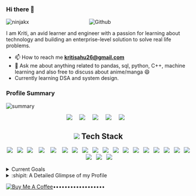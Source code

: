 ### Hi there 👋 


<img width="55%" align="right" alt="Github" src="https://raw.githubusercontent.com/onimur/.github/master/.resources/git-header.svg" />

<p align="left"> <img src="https://komarev.com/ghpvc/?username=ninjakx" alt="ninjakx" /> </p>

I am Kriti, an avid learner and engineer with a passion for learning about technology and building an enterprise-level solution to solve real life problems. 


<!-- - 🌱 I’m currently learning about other Tech Stack. -->
- 📫 How to reach me **kritisahu26@gmail.com**
- 💬 Ask me about anything related to pandas, sql, python, C++, machine learning and also free to discuss about anime/manga 😄
- Currently learning DSA and system design.

### Profile Summary

![summary](https://github-readme-stats.vercel.app/api?username=ninjakx&show_icons=true&theme=radical)

<!-- ![summary2](https://github-profile-trophy.vercel.app/?username=ninjakx&theme=onedark) -->

<p align="left"> 
<!-- <a href="https://linkedin.com/in/kritisahu" target="blank"><img align="center" src="https://www.vectorlogo.zone/logos/linkedin/linkedin-tile.svg" alt="kritisahu" height="45" width="45" /></a>
<a href="https://stackoverflow.com/users/6660373/pygirl" target="blank"><img align="center" src="https://upload.wikimedia.org/wikipedia/commons/thumb/e/ef/Stack_Overflow_icon.svg/768px-Stack_Overflow_icon.svg.png" alt="pygirl" height="60" width="60" /></a>
<a href="https://www.hackerrank.com/Ninja_kx" target="blank"><img align="center" src="https://cdn.worldvectorlogo.com/logos/hackerrank.svg" alt="Ninja_kx" height="60" width="60" /></a>
<a href="https://ninjakx.github.io/" target="blank"><img align="center" src="https://upload.wikimedia.org/wikipedia/commons/thumb/3/31/Blogger.svg/1200px-Blogger.svg.png" alt="ninjakx.github.io" height="45" width="45" /></a> -->
     
 
<p align="center">
  <a target="_blank"href="https://linkedin.com/in/kritisahu/"><img src="https://img.shields.io/badge/LinkedIn-0077B5?style=for-the-badge&logo=linkedin&logoColor=white" /></a>&nbsp;&nbsp;&nbsp;&nbsp;
  <a href="mailto:kritisahu26@gmail.com?subject=Hello%20NKX,%20From%20Github"><img src="https://img.shields.io/badge/gmail-%23D14836.svg?&style=for-the-badge&logo=gmail&logoColor=white" /></a>&nbsp;&nbsp;&nbsp;&nbsp;
  <a href="https://stackoverflow.com/users/6660373/pygirl/"><img src="https://img.shields.io/badge/Stack_Overflow-FE7A16?style=for-the-badge&logo=stack-overflow&logoColor=white" /></a>&nbsp;&nbsp;&nbsp;&nbsp;
  <a href="https://www.hackerrank.com/Ninja_kx"><img src="https://img.shields.io/badge/-Hackerrank-2EC866?style=for-the-badge&logo=HackerRank&logoColor=white" /></a>&nbsp;&nbsp;&nbsp;&nbsp;
  <a href="https://ninjakx.github.io/"><img src="https://img.shields.io/badge/Blogger-FF5722?style=for-the-badge&logo=blogger&logoColor=white" /></a>&nbsp;&nbsp;&nbsp;&nbsp; 
</p>
     
<h2 align="center">  <img src="https://emojipedia-us.s3.dualstack.us-west-1.amazonaws.com/thumbs/120/facebook/230/male-technologist_1f468-200d-1f4bb.png" height="20"> Tech Stack</h2>
<p align="center">
  <img src="https://img.shields.io/badge/Python-14354C?style=for-the-badge&logo=python&logoColor=white" />&nbsp;&nbsp; 
  <img src="https://img.shields.io/badge/C%2B%2B-00599C?style=for-the-badge&logo=c%2B%2B&logoColor=white" />&nbsp;&nbsp;
  <img src="https://img.shields.io/badge/HTML5-E34F26?style=for-the-badge&logo=html5&logoColor=white" />&nbsp;&nbsp;&nbsp;
  <img src="https://img.shields.io/badge/CSS3-1572B6?style=for-the-badge&logo=css3&logoColor=white" />&nbsp;&nbsp;&nbsp;
  <img src="https://img.shields.io/badge/JavaScript-323330?style=for-the-badge&logo=javascript&logoColor=white" />&nbsp;&nbsp;&nbsp;
  <img src="https://img.shields.io/badge/Plotly-239120?style=for-the-badge&logo=plotly&logoColor=white" />&nbsp;&nbsp;
  <img src="https://img.shields.io/badge/Flask-000000?style=for-the-badge&logo=flask&logoColor=white" />&nbsp;&nbsp;
  <img src="https://img.shields.io/badge/git%20-%231572B6.svg?&style=for-the-badge&logo=git&logoColor=white" />&nbsp;&nbsp;
  <img src="https://img.shields.io/badge/numpy-%23013243.svg?style=for-the-badge&logo=numpy&logoColor=white" />&nbsp;&nbsp;
  <img src="https://img.shields.io/badge/pandas-%23150458.svg?style=for-the-badge&logo=pandas&logoColor=white" />&nbsp;&nbsp;
  <img src="https://img.shields.io/badge/Heroku-430098?style=for-the-badge&logo=heroku&logoColor=white" />&nbsp;&nbsp;
  <img src="https://img.shields.io/badge/MySQL-00000F?style=for-the-badge&logo=mysql&logoColor=white" />&nbsp;&nbsp;
  <img src="https://img.shields.io/badge/Neo4j-018bff?style=for-the-badge&logo=neo4j&logoColor=white" />&nbsp;&nbsp;
  <img src="https://img.shields.io/badge/Shell_Script-121011?style=for-the-badge&logo=gnu-bash&logoColor=white" />&nbsp;&nbsp;
  <img src="https://img.shields.io/badge/Django-092E20?style=for-the-badge&logo=django&logoColor=white" />&nbsp;&nbsp;
  <img src="https://img.shields.io/badge/Angular-DD0031?style=for-the-badge&logo=angular&logoColor=white" />&nbsp;&nbsp;
  <img src="https://img.shields.io/badge/Keras-%23D00000.svg?style=for-the-badge&logo=Keras&logoColor=white" />&nbsp;&nbsp;    
  <img src="https://img.shields.io/badge/Bootstrap-563D7C?style=for-the-badge&logo=bootstrap&logoColor=white" />&nbsp;&nbsp;
  <img src="https://img.shields.io/badge/PostgreSQL-316192?style=for-the-badge&logo=postgresql&logoColor=white" />&nbsp;&nbsp;
  <img src="https://img.shields.io/badge/LaTeX-47A141?style=for-the-badge&logo=LaTeX&logoColor=white" />&nbsp;&nbsp;
  <img src="https://img.shields.io/badge/scikit_learn-F7931E?style=for-the-badge&logo=scikit-learn&logoColor=white" />&nbsp;&nbsp;
</p>

<details>
<summary>Current Goals</summary>
    <li> Learn Pandas <img src="https://progress-bar.dev/75"> </li>
    <li> Learn OOPS in C++ <img src="https://progress-bar.dev/60"> </li>
    <li> Be good at Data Structure and Algorithm <img src="https://progress-bar.dev/60"> </li>
<!--     <li> Fundamental of Computer vision(detection, segmentation and optimization technique) + Understanding of few of the reasearch papers in depth <img src="https://progress-bar.dev/60"> </li> -->
    <li> Learn Statistcs(Intermediate) and work on some of its practical use cases <img src="https://progress-bar.dev/30"> </li>
<!--     <li> Be good at ML, Feature Engineering and modelling. <img src="https://progress-bar.dev/55"> </li> -->
    <li> Learn Pyspark <img src="https://progress-bar.dev/0"> </li>
    <li> Open Source Contribution <img src="https://progress-bar.dev/20"> </li>
    <li> Learn about Memory Optimization and OS System <img src="https://progress-bar.dev/10"> </li>
    <li> Learn AWS <img src="https://progress-bar.dev/30"> </li>
</details>
<!-- 
<details>
<summary>Projects Ideas</summary>
These are some of the projects I am interested in/working on:

- Character Person Tagging System for movies:
I have hard time in keeping the names in my mind. I want to automate this process by allowing it to scrap all the images of the characters from the google image api and then train a face detection model on those data. On video stream It will show me the name on the screen after detecting the characters.

- Creating notes from Handstyle teaching on black/white screen.

- Using AI to reduce the gap between parents and their kids.
</details> -->

<details>

<summary>:shipit: A Detailed Glimpse of my Profile</summary>
     
 ![metric](https://github.com/ninjakx/ninjakx/blob/main/github-metrics.svg)
     
<!-- 
![Metrics](https://metrics.lecoq.io/ninjakx?template=classic&repositories.forks=true&commits.authoring=ninjakx&languages=1&introduction=1&isocalendar=1&lines=1&achievements=1&stackoverflow=1&followup=1&isocalendar.duration=half-year&languages.limit=8&languages.sections=most-used&languages.colors=github&languages.threshold=0%25&languages.indepth=false&languages.categories=markup%2C%20programming&languages.recent.categories=markup%2C%20programming&languages.recent.load=300&languages.recent.days=14&introduction.title=true&followup.sections=repositories%2C%20user&achievements.threshold=C&achievements.secrets=true&achievements.display=detailed&achievements.limit=0&stackoverflow.user=6660373&stackoverflow.sections=answers-top%2C%20questions-top&stackoverflow.limit=2&stackoverflow.lines=4&stackoverflow.lines.snippet=2&config.timezone=Asia%2FCalcutta&config.display=large) -->
<!-- ![Metrics](https://metrics.lecoq.io/ninjakx?template=classic&languages=1&introduction=1&gists=1&lines=1&achievements=1&pagespeed=1&stackoverflow=1&isocalendar=1&isocalendar.duration=half-year&languages.limit=8&languages.sections=most-used&languages.colors=github&languages.threshold=0%25&languages.indepth=false&languages.categories=markup%2C%20programming&languages.recent.categories=markup%2C%20programming&languages.recent.load=300&languages.recent.days=14&introduction.title=false&achievements.threshold=C&achievements.secrets=true&achievements.display=detailed&achievements.limit=0&pagespeed.url=https%3A%2F%2Fninjakx.github.io%2F&pagespeed.detailed=false&pagespeed.screenshot=true&stackoverflow.user=6660373&stackoverflow.sections=answers-top%2C%20questions-top&stackoverflow.limit=2&stackoverflow.lines=4&stackoverflow.lines.snippet=2&config.timezone=Asia%2FKolkata&config.twemoji=true)
 -->
     
</details> 

<a href="https://www.buymeacoffee.com/ninjakx" target="_blank"><img src="https://cdn.buymeacoffee.com/buttons/default-orange.png" alt="Buy Me A Coffee" height="41" width="174"></a>••••••••••••••••••
